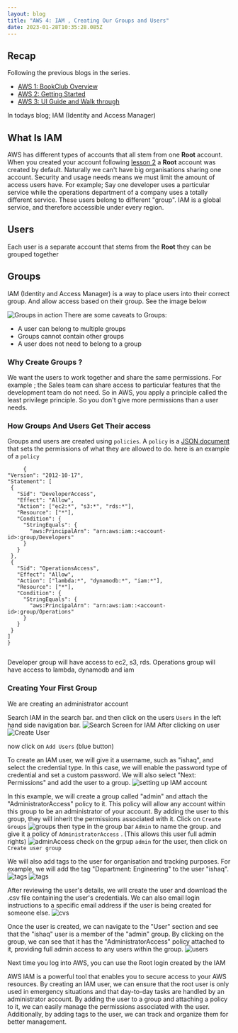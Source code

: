 ```yaml
---
layout: blog
title: "AWS 4: IAM , Creating Our Groups and Users"
date: 2023-01-28T10:35:28.085Z
---
```


## Recap

Following the previous blogs in the series.

- [AWS 1: BookClub Overview](https://magicishaqblog.netlify.app/aws/)
- [AWS 2: Getting Started](https://magicishaqblog.netlify.app/2023-01-23-aws-2-getting-started/)
- [AWS 3: UI Guide and Walk through](https://magicishaqblog.netlify.app/2023-01-27-aws-3-UI-guide-and-walkthrough)

In todays blog; IAM (Identity and Access Manager) 

## What Is IAM
AWS has different types of accounts that all stem from one **Root** account.
When you created your account following [lesson 2](https://magicishaqblog.netlify.app/2023-01-23-aws-2-getting-started/) a **Root** account was created by default. Naturally we can't have big organisations sharing one account. Security and usage needs means we must limit the amount of access users have. For example; Say one developer uses a particular service while the operations department of a company uses a totally different service. These users belong to different "group".
IAM is a global service, and therefore accessible under every region. 

## Users
Each user is a separate account that stems from the **Root** they can be grouped together

## Groups
IAM (Identity and Access Manager) is a way to place users into their correct group. And allow access based on their group. See the image below

![Groups in action](/blog/src/images/groups.png)
There are some caveats to Groups: 
- A user can belong to multiple groups
- Groups cannot contain other groups
- A user does not need to belong to a group 

### Why Create Groups ?
We want the users to work together and share the same permissions. For example ; the Sales team can share access to particular features that the development team do not need. 
So in AWS, you apply a principle called the least privilege principle.
So you don't give more permissions than a user needs.


### How Groups And Users Get Their access

Groups and users are created using `policies`. A `policy` is a [JSON document](https://simple.wikipedia.org/wiki/JSON) that sets the permissions of what they are allowed to do.
here is an example of a `policy`

    
   ```
        {
  "Version": "2012-10-17",
  "Statement": [
    {
      "Sid": "DeveloperAccess",
      "Effect": "Allow",
      "Action": ["ec2:*", "s3:*", "rds:*"],
      "Resource": ["*"],
      "Condition": {
        "StringEquals": {
          "aws:PrincipalArn": "arn:aws:iam::<account-id>:group/Developers"
        }
      }
    },
    {
      "Sid": "OperationsAccess",
      "Effect": "Allow",
      "Action": ["lambda:*", "dynamodb:*", "iam:*"],
      "Resource": ["*"],
      "Condition": {
        "StringEquals": {
          "aws:PrincipalArn": "arn:aws:iam::<account-id>:group/Operations"
        }
      }
    }
  ]
}


   ```
Developer group will have access to ec2, s3, rds.
Operations group will have access to lambda, dynamodb and iam

### Creating Your First Group

We are creating an administrator account

Search IAM in the search bar. and then click on the users `Users` in the left hand side navigation bar.
![Search Screen for IAM](/blog/src/images/iam-1.png)
After clicking on user
![Create User](/blog/src/images/iam-2.png)

now click on `Add Users` (blue button)


To create an IAM user, we will give it a username, such as "ishaq", and select the credential type. In this case, we will enable the password type of credential and set a custom password. We will also select "Next: Permissions" and add the user to a group. 
![setting up IAM account](/blog/src/images/iam-3.png)



In this example, we will create a group called "admin" and attach the "AdministratorAccess" policy to it. This policy will allow any account within this group to be an administrator of your account. By adding the user to this group, they will inherit the permissions associated with it. Click on `Create Groups`
![groups](/blog/src/images/iam-4.png)
then type in the group bar `Admin` to name the group. 
and give it a policy of `AdministratorAccess` . (This allows this user full admin rights)
![adminAccess](/blog/src/images/iam-5.png) check on the grpup `admin` for the user, then click on `Create user group`

We will also add tags to the user for organisation and tracking purposes. For example, we will add the tag "Department: Engineering" to the user "ishaq".
![tags](/blog/src/images/iam-6.png)
![tags](/blog/src/images/iam-7.png)

After reviewing the user's details, we will create the user and download the .csv file containing the user's credentials. We can also email login instructions to a specific email address if the user is being created for someone else.
![cvs](/blog/src/images/iam-8.png)

Once the user is created, we can navigate to the "User" section and see that the "ishaq" user is a member of the "admin" group. By clicking on the group, we can see that it has the "AdministratorAccess" policy attached to it, providing full admin access to any users within the group.
![users](/blog/src/images/iam-10.png)

Next time you log into AWS, you can use the Root login created by the IAM


AWS IAM is a powerful tool that enables you to secure access to your AWS resources. By creating an IAM user, we can ensure that the root user is only used in emergency situations and that day-to-day tasks are handled by an administrator account. By adding the user to a group and attaching a policy to it, we can easily manage the permissions associated with the user. Additionally, by adding tags to the user, we can track and organize them for better management.



#### 




